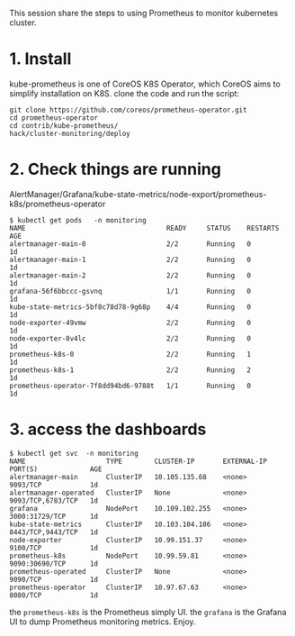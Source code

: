 This session share the steps to using Prometheus to monitor kubernetes cluster.

# 1. Install
kube-prometheus is one of CoreOS K8S Operator, which CoreOS aims to simplify installation on K8S.
clone the code and run the script:
```
git clone https://github.com/coreos/prometheus-operator.git
cd prometheus-operator
cd contrib/kube-prometheus/
hack/cluster-monitoring/deploy
```

# 2. Check things are running 

AlertManager/Grafana/kube-state-metrics/node-export/prometheus-k8s/prometheus-operator
```
$ kubectl get pods   -n monitoring
NAME                                   READY     STATUS    RESTARTS   AGE
alertmanager-main-0                    2/2       Running   0          1d
alertmanager-main-1                    2/2       Running   0          1d
alertmanager-main-2                    2/2       Running   0          1d
grafana-56f6bbccc-gsvnq                1/1       Running   0          1d
kube-state-metrics-5bf8c78d78-9g68p    4/4       Running   0          1d
node-exporter-49vmw                    2/2       Running   0          1d
node-exporter-8v4lc                    2/2       Running   0          1d
prometheus-k8s-0                       2/2       Running   1          1d
prometheus-k8s-1                       2/2       Running   2          1d
prometheus-operator-7f8dd94bd6-9788t   1/1       Running   0          1d
```

# 3. access the dashboards
```
$ kubectl get svc  -n monitoring
NAME                    TYPE        CLUSTER-IP       EXTERNAL-IP   PORT(S)             AGE
alertmanager-main       ClusterIP   10.105.135.68    <none>        9093/TCP            1d
alertmanager-operated   ClusterIP   None             <none>        9093/TCP,6783/TCP   1d
grafana                 NodePort    10.109.102.255   <none>        3000:31729/TCP      1d
kube-state-metrics      ClusterIP   10.103.104.186   <none>        8443/TCP,9443/TCP   1d
node-exporter           ClusterIP   10.99.151.37     <none>        9100/TCP            1d
prometheus-k8s          NodePort    10.99.59.81      <none>        9090:30690/TCP      1d
prometheus-operated     ClusterIP   None             <none>        9090/TCP            1d
prometheus-operator     ClusterIP   10.97.67.63      <none>        8080/TCP            1d
```

the `prometheus-k8s` is the Prometheus simply UI.
the `grafana` is the Grafana UI to dump Prometheus monitoring metrics.
Enjoy.
